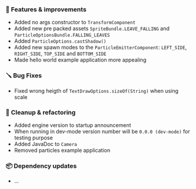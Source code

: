 ### 🚀 Features & improvements

- Added no args constructor to `TransformComponent`
- Added new pre packed assets `SpriteBundle.LEAVE_FALLING` and `ParticleOptionsBundle.FALLING_LEAVES`
- Added `ParticleOptions.castShadow()`
- Added new spawn modes to the `ParticleEmitterComponent`: `LEFT_SIDE`, `RIGHT_SIDE`, `TOP_SIDE` and `BOTTOM_SIDE`
- Made hello world example application more appealing

### 🪛 Bug Fixes

- Fixed wrong heigth of `TextDrawOptions.sizeOf(String)` when using scale

### 🧽 Cleanup & refactoring

- Added engine version to startup announcement
- When running in dev-mode version number will be `0.0.0 (dev-mode)` for testing purpose
- Added JavaDoc to `Camera`
- Removed particles example application 

### 📦 Dependency updates

- ...